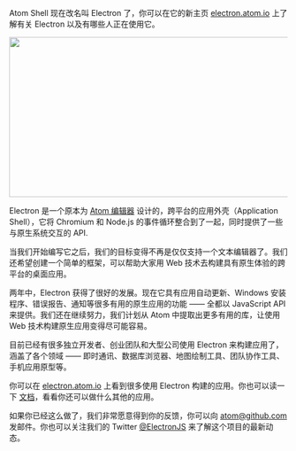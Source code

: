 Atom Shell 现在改名叫 Electron 了，你可以在它的新主页 [electron.atom.io](http://electron.atom.io/) 上了解有关 Electron 以及有哪些人正在使用它。

<img src="http://atom-china.org/uploads/default/77/d663862f628ff464.png" width="690" height="289"> 

Electron 是一个原本为 [Atom 编辑器](https://atom.io/) 设计的，跨平台的应用外壳（Application Shell），它将 Chromium 和 Node.js 的事件循环整合到了一起，同时提供了一些与原生系统交互的 API.

当我们开始编写它之后，我们的目标变得不再是仅仅支持一个文本编辑器了。我们还希望创建一个简单的框架，可以帮助大家用 Web 技术去构建具有原生体验的跨平台的桌面应用。

两年中，Electron 获得了很好的发展。现在它具有应用自动更新、Windows 安装程序、错误报告、通知等很多有用的原生应用的功能 —— 全都以 JavaScript API 来提供。我们还在继续努力，我们计划从 Atom 中提取出更多有用的库，让使用 Web 技术构建原生应用变得尽可能容易。

目前已经有很多独立开发者、创业团队和大型公司使用 Electron 来构建应用了，涵盖了各个领域 —— 即时通讯、数据库浏览器、地图绘制工具、团队协作工具、手机应用原型等。

你可以在 [electron.atom.io](http://electron.atom.io/) 上看到很多使用 Electron 构建的应用。你也可以读一下 [文档](https://github.com/atom/electron/tree/master/docs#readme)，看看你还可以做什么其他的应用。

如果你已经这么做了，我们非常愿意得到你的反馈，你可以向 [atom@github.com](atom@github.com) 发邮件。你也可以关注我们的 Twitter [@ElectronJS](https://twitter.com/electronjs) 来了解这个项目的最新动态。
